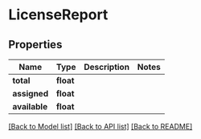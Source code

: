 # LicenseReport

## Properties
Name | Type | Description | Notes
------------ | ------------- | ------------- | -------------
**total** | **float** |  | 
**assigned** | **float** |  | 
**available** | **float** |  | 

[[Back to Model list]](../README.md#documentation-for-models) [[Back to API list]](../README.md#documentation-for-api-endpoints) [[Back to README]](../README.md)

